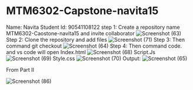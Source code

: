# MTM6302-Capstone-navita15
Name: Navita
Student Id: 90541108122
step 1: Create a repository name MTM6302-Caostone-navita15 and invite collaborator
![Screenshot (63)](https://github.com/navita15/MTM6302-Capstone-navita15/assets/133902865/157fbca2-58c3-4547-8805-875def271cf6)
Step 2: Clone the repository and add files
![Screenshot (71)](https://github.com/navita15/MTM6302-Capstone-navita15/assets/133902865/6067e960-e9fe-4c01-8cf1-1f9f683f3e31)
Step 3: Then command git checkout
![Screenshot (64)](https://github.com/navita15/MTM6302-Capstone-navita15/assets/133902865/19706120-f0f4-42f2-8874-9ffc35804e18)
Step 4: Then command code. and vs code will open
Index.html
![Screenshot (68)](https://github.com/navita15/MTM6302-Capstone-navita15/assets/133902865/3ada92c9-7d88-4c99-863e-e3689abeb9f9)
Script.Js
![Screenshot (69)](https://github.com/navita15/MTM6302-Capstone-navita15/assets/133902865/98895dfe-faf2-407a-9b97-79da19a3757e)
Style.css
![Screenshot (70)](https://github.com/navita15/MTM6302-Capstone-navita15/assets/133902865/54486b72-68fe-4102-bb50-91d5e02a1bc4)
Output: 
![Screenshot (65)](https://github.com/navita15/MTM6302-Capstone-navita15/assets/133902865/9e09faa2-7607-479a-b389-29e9e9a7a05f)

From Part II

![Screenshot (86)](https://github.com/navita15/MTM6302-Capstone-navita15/assets/133902865/52deb0d7-075b-43e8-8ffe-d994f7ba3858)








